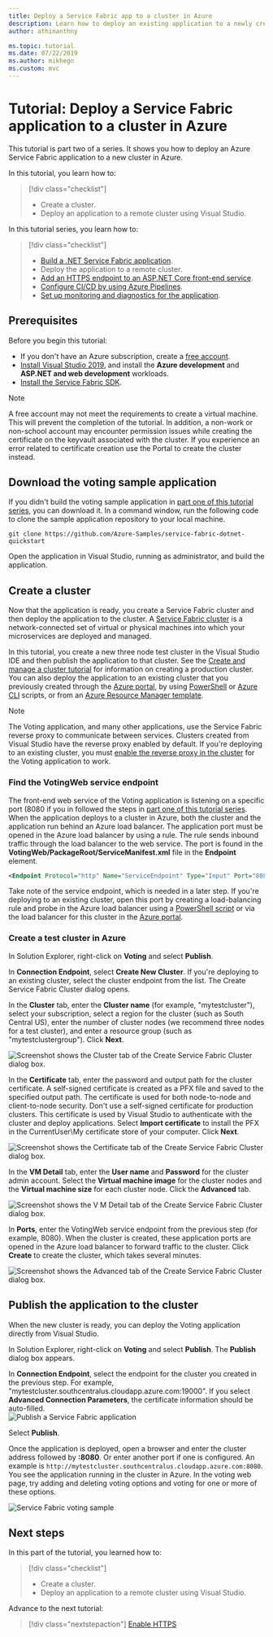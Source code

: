 ```yaml
---
title: Deploy a Service Fabric app to a cluster in Azure 
description: Learn how to deploy an existing application to a newly created Azure Service Fabric cluster from Visual Studio.
author: athinanthny 

ms.topic: tutorial
ms.date: 07/22/2019
ms.author: mikhegn
ms.custom: mvc
---
```

# Tutorial: Deploy a Service Fabric application to a cluster in Azure

This tutorial is part two of a series. It shows you how to deploy an Azure Service Fabric application to a new cluster in Azure.

In this tutorial, you learn how to:
> [!div class="checklist"]
> * Create a cluster.
> * Deploy an application to a remote cluster using Visual Studio.

In this tutorial series, you learn how to:
> [!div class="checklist"]
> * [Build a .NET Service Fabric application](service-fabric-tutorial-create-dotnet-app.md).
> * Deploy the application to a remote cluster.
> * [Add an HTTPS endpoint to an ASP.NET Core front-end service](service-fabric-tutorial-dotnet-app-enable-https-endpoint.md).
> * [Configure CI/CD by using Azure Pipelines](service-fabric-tutorial-deploy-app-with-cicd-vsts.md).
> * [Set up monitoring and diagnostics for the application](service-fabric-tutorial-monitoring-aspnet.md).

## Prerequisites

Before you begin this tutorial:

* If you don't have an Azure subscription, create a [free account](https://azure.microsoft.com/free/?WT.mc_id=A261C142F).
* [Install Visual Studio 2019](https://www.visualstudio.com/), and install the **Azure development** and **ASP.NET and web development** workloads.
* [Install the Service Fabric SDK](service-fabric-get-started.md).

> [!NOTE]
> A free account may not meet the requirements to create a virtual machine. This will prevent the completion of the tutorial. In addition, a non-work or non-school account may encounter permission issues while creating the certificate on the keyvault associated with the cluster. If you experience an error related to certificate creation use the Portal to create the cluster instead. 

## Download the voting sample application

If you didn't build the voting sample application in [part one of this tutorial series](service-fabric-tutorial-create-dotnet-app.md), you can download it. In a command window, run the following code to clone the sample application repository to your local machine.

```git
git clone https://github.com/Azure-Samples/service-fabric-dotnet-quickstart 
```

Open the application in Visual Studio, running as administrator, and build the application.

## Create a cluster

Now that the application is ready, you create a Service Fabric cluster and then deploy the application to the cluster. A [Service Fabric cluster](./service-fabric-deploy-anywhere.md) is a network-connected set of virtual or physical machines into which your microservices are deployed and managed.

In this tutorial, you create a new three node test cluster in the Visual Studio IDE and then publish the application to that cluster. See the [Create and manage a cluster tutorial](service-fabric-tutorial-create-vnet-and-windows-cluster.md) for information on creating a production cluster. You can also deploy the application to an existing cluster that you previously created through the [Azure portal](https://portal.azure.com), by using [PowerShell](./scripts/service-fabric-powershell-create-secure-cluster-cert.md) or [Azure CLI](./scripts/cli-create-cluster.md) scripts, or from an [Azure Resource Manager template](service-fabric-tutorial-create-vnet-and-windows-cluster.md).

> [!NOTE]
> The Voting application, and many other applications, use the Service Fabric reverse proxy to communicate between services. Clusters created from Visual Studio have the reverse proxy enabled by default. If you're deploying to an existing cluster, you must [enable the reverse proxy in the cluster](service-fabric-reverseproxy-setup.md) for the Voting application to work.


### Find the VotingWeb service endpoint

The front-end web service of the Voting application is listening on a specific port (8080 if you in followed the steps in [part one of this tutorial series](service-fabric-tutorial-create-dotnet-app.md). When the application deploys to a cluster in Azure, both the cluster and the application run behind an Azure load balancer. The application port must be opened in the Azure load balancer by using a rule. The rule sends inbound traffic through the load balancer to the web service. The port is found in the **VotingWeb/PackageRoot/ServiceManifest.xml** file in the **Endpoint** element. 

```xml
<Endpoint Protocol="http" Name="ServiceEndpoint" Type="Input" Port="8080" />
```

Take note of the service endpoint, which is needed in a later step.  If you're deploying to an existing cluster, open this port by creating a load-balancing rule and probe in the Azure load balancer using a [PowerShell script](./scripts/service-fabric-powershell-open-port-in-load-balancer.md) or via the load balancer for this cluster in the [Azure portal](https://portal.azure.com).

### Create a test cluster in Azure
In Solution Explorer, right-click on **Voting** and select **Publish**.

In **Connection Endpoint**, select **Create New Cluster**.  If you're deploying to an existing cluster, select the cluster endpoint from the list.  The Create Service Fabric Cluster dialog opens.

In the **Cluster** tab, enter the **Cluster name** (for example, "mytestcluster"), select your subscription, select a region for the cluster (such as South Central US), enter the number of cluster nodes (we recommend three nodes for a test cluster), and enter a resource group (such as "mytestclustergroup"). Click **Next**.

![Screenshot shows the Cluster tab of the Create Service Fabric Cluster dialog box.](./media/service-fabric-tutorial-deploy-app-to-party-cluster/create-cluster.png)

In the **Certificate** tab, enter the password and output path for the cluster certificate. A self-signed certificate is created as a PFX file and saved to the specified output path.  The certificate is used for both node-to-node and client-to-node security.  Don't use a self-signed certificate for production clusters.  This certificate is used by Visual Studio to authenticate with the cluster and deploy applications. Select **Import certificate** to install the PFX in the CurrentUser\My certificate store of your computer.  Click **Next**.

![Screenshot shows the Certificate tab of the Create Service Fabric Cluster dialog box.](./media/service-fabric-tutorial-deploy-app-to-party-cluster/certificate.png)

In the **VM Detail** tab, enter the **User name** and **Password** for the cluster admin account.  Select the **Virtual machine image** for the cluster nodes and the **Virtual machine size** for each cluster node.  Click the **Advanced** tab.

![Screenshot shows the V M Detail tab of the Create Service Fabric Cluster dialog box.](./media/service-fabric-tutorial-deploy-app-to-party-cluster/vm-detail.png)

In **Ports**, enter the VotingWeb service endpoint from the previous step (for example, 8080).  When the cluster is created, these application ports are opened in the Azure load balancer to forward traffic to the cluster.  Click **Create** to create the cluster, which takes several minutes.

![Screenshot shows the Advanced tab of the Create Service Fabric Cluster dialog box.](./media/service-fabric-tutorial-deploy-app-to-party-cluster/advanced.png)

## Publish the application to the cluster

When the new cluster is ready, you can deploy the Voting application directly from Visual Studio.

In Solution Explorer, right-click on **Voting** and select **Publish**. The **Publish** dialog box appears.

In **Connection Endpoint**, select the endpoint for the cluster you created in the previous step.  For example, "mytestcluster.southcentralus.cloudapp.azure.com:19000". If you select **Advanced Connection Parameters**, the certificate information should be auto-filled.  
![Publish a Service Fabric application](./media/service-fabric-tutorial-deploy-app-to-party-cluster/publish-app.png)

Select **Publish**.

Once the application is deployed, open a browser and enter the cluster address followed by **:8080**. Or enter another port if one is configured. An example is `http://mytestcluster.southcentralus.cloudapp.azure.com:8080`. You see the application running in the cluster in Azure. In the voting web page, try adding and deleting voting options and voting for one or more of these options.

![Service Fabric voting sample](./media/service-fabric-tutorial-deploy-app-to-party-cluster/application-screenshot-new-azure.png)


## Next steps
In this part of the tutorial, you learned how to:

> [!div class="checklist"]
> * Create a cluster.
> * Deploy an application to a remote cluster using Visual Studio.

Advance to the next tutorial:
> [!div class="nextstepaction"]
> [Enable HTTPS](service-fabric-tutorial-dotnet-app-enable-https-endpoint.md)
